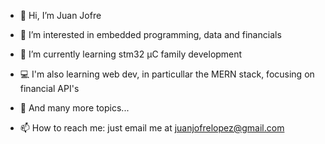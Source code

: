 - 👋 Hi, I’m Juan Jofre
- 👀 I’m interested in embedded programming, data and financials 
- 🌱 I’m currently learning stm32 μC family development
- 💻   I'm also learning web dev, in particullar the MERN stack, focusing on financial API's
- 🎉    And many more topics...

- 📫 How to reach me: just email me at juanjofrelopez@gmail.com

<!---
juanjofrelopez/juanjofrelopez is a ✨ special ✨ repository because its `README.md` (this file) appears on your GitHub profile.
You can click the Preview link to take a look at your changes.

- 💞️ I’m looking to collaborate on electronic projects involving music
--->

